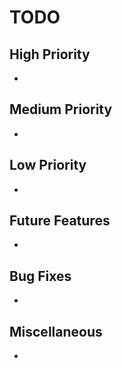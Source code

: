 # TODO

## High Priority

-

## Medium Priority

-

## Low Priority

-

## Future Features

-

## Bug Fixes

-

## Miscellaneous

-
